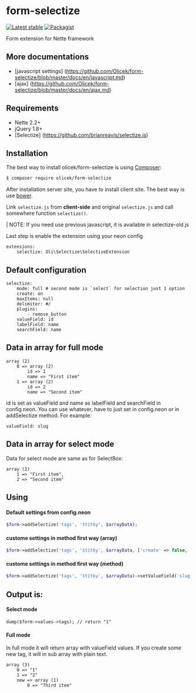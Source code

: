 form-selectize
==============

[![Latest stable](https://img.shields.io/packagist/v/olicek/form-selectize.svg)](https://packagist.org/packages/olicek/form-selectize) [![Packagist](https://img.shields.io/packagist/dt/olicek/form-selectize.svg)](https://packagist.org/packages/olicek/form-selectize)

Form extension for Nette framework

## More documentations

* [javascript settings] (https://github.com/Olicek/form-selectize/blob/master/docs/en/javascript.md)
* [ajax] (https://github.com/Olicek/form-selectize/blob/master/docs/en/ajax.md)

## Requirements

* Nette 2.2+
* jQuery 1.8+
* [Selectize] (https://github.com/brianreavis/selectize.js)

## Installation

The best way to install olicek/form-selectize is using  [Composer](http://getcomposer.org/):

```sh
$ composer require olicek/form-selectize
```

After installation server site, you have to install client site. 
The best way is use [bower](http://bower.io/search/?q=selectize-for-nette).

Link `selectize.js` from **client-side** and original `selectize.js` and call somewhere function `selectize()`.

| NOTE: If you need use previous javascript, it is available in selectize-old.js

Last step is enable the extension using your neon config

```
extensions:
	selectize: Oli\Selectize\SelectizeExtension
```

## Default configuration

```
selectize:
	mode: full # second mode is `select` for selection just 1 option
	create: on
	maxItems: null
	delimiter: #/
	plugins:
		- remove_button
	valueField: id
	labelField: name
	searchField: name
```


## Data in array for full mode

```
array (2)
	0 => array (2)
		id => 1
		name => "First item"
	1 => array (2)
		id => 2
		name => "Second item"
```
id is set as valueField and name as labelField and searchField in config.neon. You can use whatever, have to just set in config.neon or in addSelectize method. For example: 
```
valueField: slug
```

## Data in array for select mode

Data for select mode are same as for SelectBox:

```
array (2)
	1 => "First item",
	2 => "Second item"
```

## Using

#### Default settings from config.neon

```php
$form->addSelectize('tags', 'štítky', $arrayData);
```

#### custome settings in method first way (array)
```php
$form->addSelectize('tags', 'štítky', $arrayData, ['create' => false, 'maxItems' => 3]);
```

#### custome settings in method first way (method)

```php
$form->addSelectize('tags', 'štítky', $arrayData)->setValueField('slug')->delimiter('_');
```

## Output is:

#### Select mode

```
dump($form->values->tags); // return "1"
```

#### Full mode
In full mode it will return array with valueField values. If you create some new tag, it will in sub array with plain text.

```
array (3)
	0 => "1"
	1 => "2"
	new => array (1)
		0 => "Third item"
```

